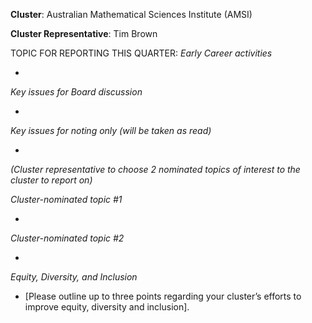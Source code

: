 **Cluster**: Australian Mathematical Sciences Institute (AMSI)

**Cluster Representative**:	Tim Brown

TOPIC FOR REPORTING THIS QUARTER: *Early Career activities*

*

*Key issues for Board discussion*

*

*Key issues for noting only (will be taken as read)*

*

*(Cluster representative to choose 2 nominated topics of interest to the cluster to report on)*

*Cluster-nominated topic #1*

*	

*Cluster-nominated topic #2*

*	

*Equity, Diversity, and Inclusion*

* [Please outline up to three points regarding your cluster’s efforts to improve equity, diversity and inclusion].

